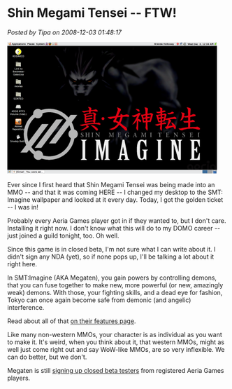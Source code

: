 # Shin Megami Tensei -- FTW!

*Posted by Tipa on 2008-12-03 01:48:17*

![](../../../uploads/2008/12/tensei.png "tensei")

Ever since I first heard that Shin Megami Tensei was being made into an MMO -- and that it was coming HERE -- I changed my desktop to the SMT: Imagine wallpaper and looked at it every day. Today, I got the golden ticket -- I was in!

Probably every Aeria Games player got in if they wanted to, but I don't care. Installing it right now. I don't know what this will do to my DOMO career -- just joined a guild tonight, too. Oh well.

Since this game is in closed beta, I'm not sure what I can write about it. I didn't sign any NDA (yet), so if none pops up, I'll be talking a lot about it right here.

In SMT:Imagine (AKA Megaten), you gain powers by controlling demons, that you can fuse together to make new, more powerful (or new, amazingly weak) demons. With those, your fighting skills, and a dead eye for fashion, Tokyo can once again become safe from demonic (and angelic) interference.

Read about all of that [on their features page](http://megaten.aeriagames.com/info/features).

Like many non-western MMOs, your character is as individual as you want to make it. It's weird, when you think about it, that western MMOs, might as well just come right out and say WoW-like MMOs, are so very inflexible. We can do better, but we don't.

Megaten is still [signing up closed beta testers](http://megaten.aeriagames.com/signup) from registered Aeria Games players.

